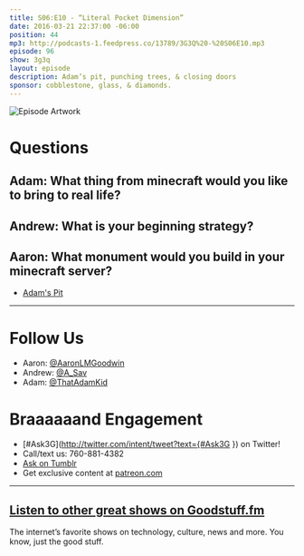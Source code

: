```yaml
---
title: S06:E10 - “Literal Pocket Dimension”
date: 2016-03-21 22:37:00 -06:00
position: 44
mp3: http://podcasts-1.feedpress.co/13789/3G3Q%20-%20S06E10.mp3
episode: 96
show: 3g3q
layout: episode
description: Adam’s pit, punching trees, & closing doors
sponsor: cobblestone, glass, & diamonds.
---
```


![Episode Artwork][1]

# Questions

## Adam: What thing from minecraft would you like to bring to real life?

## Andrew: What is your beginning strategy?

## Aaron: What monument would you build in your minecraft server?

* [Adam's Pit][2]

***

# Follow Us
* Aaron: [@AaronLMGoodwin](http://twitter.com/aaronlmgoodwin)
* Andrew: [@A_Sav](http://twitter.com/a_sav)
* Adam: [@ThatAdamKid](http://twitter.com/thatadamkid)

# Braaaaaand Engagement
* [#Ask3G](http://twitter.com/intent/tweet?text={#Ask3G }) on Twitter!
* Call/text us: 760-881-4382
* [Ask on Tumblr](http://3g3q.co/ask)
* Get exclusive content at [patreon.com](http://www.patreon.com/3g3q)

***

## [Listen to other great shows on Goodstuff.fm](http://goodstuff.fm/)
The internet’s favorite shows on technology, culture, news and more. You know, just the good stuff.

[1]: http://l.gdwn.co/1jann.jpg
[2]: http://l.gdwn.co/1bbva.jpg
[3]: http://twitter.com/aaronlmgoodwin
[4]: http://twitter.com/a_sav
[5]: http://twitter.com/thatadamkid
[6]: http://3g3q.co/ask
[7]: http://www.patreon.com/3g3q
[8]: http://goodstuff.fm/3g3q/
